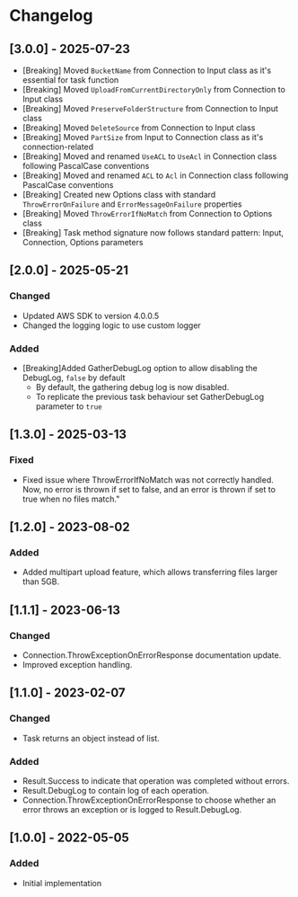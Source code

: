 ﻿# Changelog

## [3.0.0] - 2025-07-23

- [Breaking] Moved `BucketName` from Connection to Input class as it's essential for task function
- [Breaking] Moved `UploadFromCurrentDirectoryOnly` from Connection to Input class
- [Breaking] Moved `PreserveFolderStructure` from Connection to Input class
- [Breaking] Moved `DeleteSource` from Connection to Input class
- [Breaking] Moved `PartSize` from Input to Connection class as it's connection-related
- [Breaking] Moved and renamed `UseACL` to `UseAcl` in Connection class following PascalCase conventions
- [Breaking] Moved and renamed `ACL` to `Acl` in Connection class following PascalCase conventions
- [Breaking] Created new Options class with standard `ThrowErrorOnFailure` and `ErrorMessageOnFailure` properties
- [Breaking] Moved `ThrowErrorIfNoMatch` from Connection to Options class
- [Breaking] Task method signature now follows standard pattern: Input, Connection, Options parameters

## [2.0.0] - 2025-05-21
### Changed
- Updated AWS SDK to version 4.0.0.5
- Changed the logging logic to use custom logger
### Added
- [Breaking]Added GatherDebugLog option to allow disabling the DebugLog, `false` by default
  - By default, the gathering debug log is now disabled.
  - To replicate the previous task behaviour set GatherDebugLog parameter to `true`

## [1.3.0] - 2025-03-13
### Fixed
- Fixed issue where ThrowErrorIfNoMatch was not correctly handled. Now, no error is thrown if set to false, and an error is thrown if set to true when no files match."

## [1.2.0] - 2023-08-02
### Added
- Added multipart upload feature, which allows transferring files larger than 5GB.

## [1.1.1] - 2023-06-13
### Changed
- Connection.ThrowExceptionOnErrorResponse documentation update.
- Improved exception handling.

## [1.1.0] - 2023-02-07
### Changed
- Task returns an object instead of list.
### Added
- Result.Success to indicate that operation was completed without errors.
- Result.DebugLog to contain log of each operation.
- Connection.ThrowExceptionOnErrorResponse to choose whether an error throws an exception or is logged to Result.DebugLog.

## [1.0.0] - 2022-05-05
### Added
- Initial implementation
